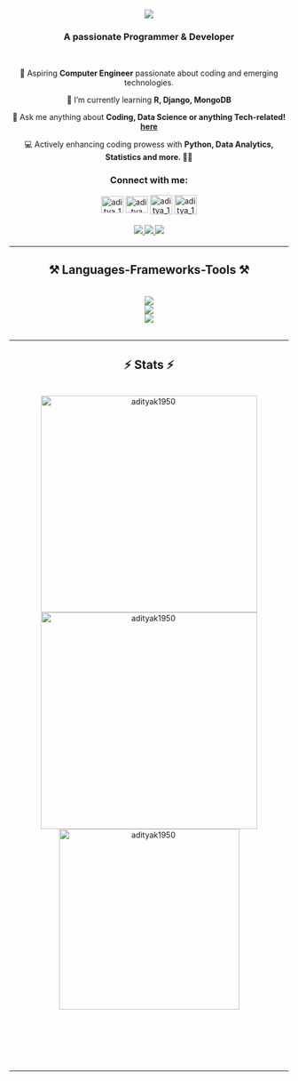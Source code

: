 
<h1 align="center">
    <img src="https://readme-typing-svg.herokuapp.com/?font=Righteous&size=35&center=true&vCenter=true&width=500&height=70&duration=4000&lines=Hi+There!+👋;+I'm+Aditya+Kakade!;" />
</h1>

<h3 align="center">A passionate Programmer & Developer </h3>

<br/>

<div align="center">
 
 🔭 Aspiring **Computer Engineer** passionate about coding and emerging technologies.
 
 🌱 I’m currently learning **R, Django, MongoDB**

💬 Ask me anything about **Coding, Data Science or anything Tech-related! [here](https://forms.gle/cEcJ9uEiz1XVbsuw8)**

💻  Actively enhancing coding prowess with **Python, Data Analytics, Statistics  and more. 🚀✨**
 </div>
 <h3 align="center">Connect with me:</h3>
<p align="center">
<a href="https://twitter.com/aditya_1950" target="blank"><img align="center" src="https://raw.githubusercontent.com/rahuldkjain/github-profile-readme-generator/master/src/images/icons/Social/twitter.svg" alt="aditya_1950" height="30" width="40" /></a>
<a href="https://www.linkedin.com/in/adityak1950/" target="blank"><img align="center" src="https://raw.githubusercontent.com/rahuldkjain/github-profile-readme-generator/master/src/images/icons/Social/linked-in-alt.svg" alt="aditya" height="30" width="40" /></a>
<a href="https://www.hackerrank.com/profile/adityaK1950" target="blank"><img align="center" src="https://github.com/adityaK1950/SnakePlay-Snake-Game-in-Java/assets/156563981/b48f6dac-a698-4ab9-8ab8-fa2a2451b9b2" alt="aditya_1950" height="35" width="40" /></a>
<a href="https://www.hackerearth.com/@adityaK1950" target="blank"><img align="center" src="https://github.com/adityaK1950/BMI-Calculator/assets/156563981/7404895d-7ca8-4710-b61a-e483ea888a1b" alt="aditya_1950" height="35" width="40" /></a>
</p>



<h4 align="center">
<div align="center"> 
  <a href="adityakakadeoffice@gmail.com">
    <img src="https://img.shields.io/badge/Gmail-333333?style=for-the-badge&logo=gmail&logoColor=red" />
  </a>
  <a href="https://linkedin.com/in/pedro-sales-muniz" target="_blank">
    <img src="https://img.shields.io/badge/LinkedIn-0077B5?style=for-the-badge&logo=linkedin&logoColor=white" target="_blank" />
  </a>
  <a href="https://salesp07.github.io" target="_blank">
     <img src="https://img.shields.io/badge/Portfolio-FF5722?style=for-the-badge&logo=todoist&logoColor=white" target="_blank" /> <!-- sqlite, safari, google-chrome are other good icon options -->
  </a>
</div>
</h4>


 <hr/>
 
<h2 align="center">⚒️ Languages-Frameworks-Tools ⚒️</h2>
<br/>
<div align="center">
    <img src="https://skillicons.dev/icons?i=python,html,css,r,javascript,java,c,cpp" /><br>
    <img src="https://skillicons.dev/icons?i=django,mongodb,mysql,flask,tailwind" /><br>
    <img src="https://skillicons.dev/icons?i=vscode,github,git" /><br>

</div>

<br/>
<hr/>


<h2 align="center">⚡ Stats ⚡</h2>
<br>
<div align=center>
  <img width=390 src="https://github-readme-streak-stats.herokuapp.com/?user=adityak1950&theme=blue-green" alt="adityak1950"/>
  <img width=390 src="https://github-readme-stats.vercel.app/api?username=adityak1950&show_icons=truee&theme=blue-green&locale=en" alt="adityak1950" />
  <br/>
    
  <img width=325 align="center" src="https://github-readme-stats.vercel.app/api/top-langs?username=adityak1950&show_icons=true&theme=blue-green&locale=en&layout=compact" alt="adityak1950" />
</div>


<br/><br/>
<!--
<h2 align="center">🏆 Trophy 🏆</h2>
<p align="center"> <a href="https://github.com/ryo-ma/github-profile-trophy"><img src="https://github-profile-trophy.vercel.app/?username=adityak1950" alt="adityak1950" /></a> </p>
-->
<br/><br/>

<hr/>
